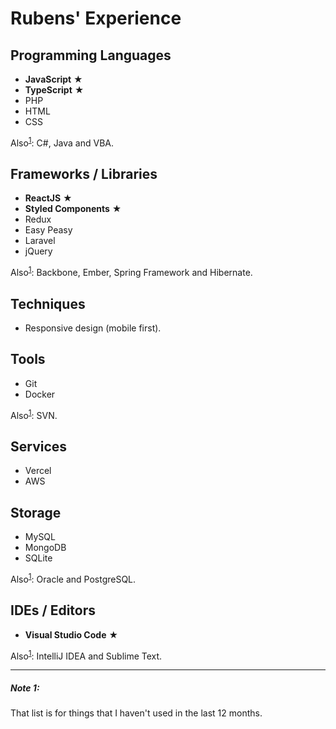# Rubens' Experience

## Programming Languages

 - **JavaScript** ★
 - **TypeScript** ★
 - PHP
 - HTML
 - CSS
 
 Also<sup>[1](#note-1)</sup>: C#, Java and VBA.

## Frameworks / Libraries

 - **ReactJS** ★
 - **Styled Components** ★
 - Redux
 - Easy Peasy
 - Laravel
 - jQuery
 
 Also<sup>[1](#note-1)</sup>: Backbone, Ember, Spring Framework and Hibernate.
 
## Techniques

 - Responsive design (mobile first).
 
## Tools

 - Git
 - Docker
 
Also<sup>[1](#note-1)</sup>: SVN.
 
## Services

 - Vercel
 - AWS
 
## Storage

 - MySQL
 - MongoDB
 - SQLite
 
 Also<sup>[1](#note-1)</sup>: Oracle and PostgreSQL.
 
## IDEs / Editors

 - **Visual Studio Code** ★
 
 Also<sup>[1](#note-1)</sup>: IntelliJ IDEA and Sublime Text.
 
---

##### Note 1:
That list is for things that I haven't used in the last 12 months.
